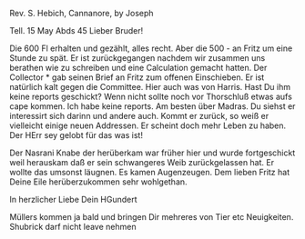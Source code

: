 Rev. S. Hebich, Cannanore, by Joseph

 Tell. 15 May Abds 45
Lieber Bruder!

Die 600 Fl erhalten und gezählt, alles recht. Aber die 500 - an Fritz um eine Stunde zu spät. Er ist zurückgegangen nachdem wir zusammen uns berathen wie zu schreiben und eine Calculation gemacht hatten. Der Collector <Conolly>* gab seinen Brief an Fritz zum offenen Einschieben. Er ist natürlich kalt gegen die Committee. Hier auch was von Harris. Hast Du ihm keine reports geschickt? Wenn nicht sollte noch vor Thorschluß etwas aufs cape kommen. Ich habe keine reports. Am besten über Madras. Du siehst er interessirt sich darinn und andere auch. Kommt er zurück, so weiß er vielleicht einige neuen Addressen. Er scheint doch mehr Leben zu haben. Der HErr sey gelobt für das was ist!

Der Nasrani Knabe der herüberkam war früher hier und wurde fortgeschickt weil herauskam daß er sein schwangeres Weib zurückgelassen hat. Er wollte das umsonst läugnen. Es kamen Augenzeugen. Dem lieben Fritz hat Deine Eile herüberzukommen sehr wohlgethan.

 In herzlicher Liebe
 Dein HGundert

Müllers kommen ja bald und bringen Dir mehreres von Tier etc Neuigkeiten. Shubrick darf nicht leave nehmen


